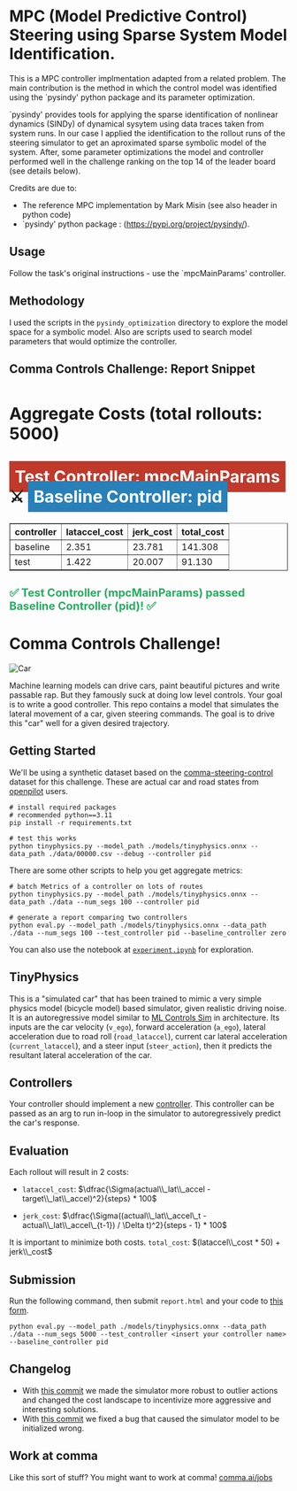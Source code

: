 # MPC (Model Predictive Control) Steering using Sparse System Model Identification.

This is a MPC controller implmentation adapted from a related problem. The main contribution is the method in which the control model was identified using the `pysindy' python package and its parameter optimization.

`pysindy' provides tools for applying the sparse identification of nonlinear
dynamics (SINDy) of dynamical sysytem using data traces taken from system runs. In our case I applied the identification to the rollout runs of the steering simulator to get an aproximated sparse symbolic model of the system. After, some parameter optimizations the model and controller performed well in the challenge ranking on the top 14 of the leader board (see details below).


Credits are due to:
  * The reference MPC implementation by Mark Misin (see also header in python code)
  * `pysindy' python package : (https://pypi.org/project/pysindy/).

## Usage
Follow the task's original instructions - use the `mpcMainParams' controller.

## Methodology
I used the scripts in the `pysindy_optimization` directory to explore the model space for a symbolic model. Also are scripts used to search model parameters that would optimize the controller.

## Comma Controls Challenge: Report Snippet

<body>
<h3 style="font-size: 30px; margin-top: 50px">Aggregate Costs (total rollouts: 5000)</h2>
<h3 style="font-size: 30px;"><span style="background: #c0392b; color: #fff; padding: 10px">Test Controller: mpcMainParams</span> ⚔️ <span style="background: #2980b9; color: #fff; padding: 10px">Baseline Controller: pid</span></h3>
<table border="1" class="dataframe">
  <thead>
    <tr style="text-align: right;">
      <th>controller</th>
      <th>lataccel_cost</th>
      <th>jerk_cost</th>
      <th>total_cost</th>
    </tr>
  </thead>
  <tbody>
    <tr>
      <td>baseline</td>
      <td>2.351</td>
      <td>23.781</td>
      <td>141.308</td>
    </tr>
    <tr>
      <td>test</td>
      <td>1.422</td>
      <td>20.007</td>
      <td>91.130</td>
    </tr>
  </tbody>
</table>
<h3 style="font-size: 20px; color: #27ae60"> ✅ Test Controller (mpcMainParams) passed Baseline Controller (pid)! ✅ </h3>
</body>


# Comma Controls Challenge!
![Car](./imgs/car.jpg)

Machine learning models can drive cars, paint beautiful pictures and write passable rap. But they famously suck at doing low level controls. Your goal is to write a good controller. This repo contains a model that simulates the lateral movement of a car, given steering commands. The goal is to drive this "car" well for a given desired trajectory.


## Getting Started
We'll be using a synthetic dataset based on the [comma-steering-control](https://github.com/commaai/comma-steering-control) dataset for this challenge. These are actual car and road states from [openpilot](https://github.com/commaai/openpilot) users.

```
# install required packages
# recommended python==3.11
pip install -r requirements.txt

# test this works
python tinyphysics.py --model_path ./models/tinyphysics.onnx --data_path ./data/00000.csv --debug --controller pid 
```

There are some other scripts to help you get aggregate metrics: 
```
# batch Metrics of a controller on lots of routes
python tinyphysics.py --model_path ./models/tinyphysics.onnx --data_path ./data --num_segs 100 --controller pid

# generate a report comparing two controllers
python eval.py --model_path ./models/tinyphysics.onnx --data_path ./data --num_segs 100 --test_controller pid --baseline_controller zero

```
You can also use the notebook at [`experiment.ipynb`](https://github.com/commaai/controls_challenge/blob/master/experiment.ipynb) for exploration.

## TinyPhysics
This is a "simulated car" that has been trained to mimic a very simple physics model (bicycle model) based simulator, given realistic driving noise. It is an autoregressive model similar to [ML Controls Sim](https://blog.comma.ai/096release/#ml-controls-sim) in architecture. Its inputs are the car velocity (`v_ego`), forward acceleration (`a_ego`), lateral acceleration due to road roll (`road_lataccel`), current car lateral acceleration (`current_lataccel`), and a steer input (`steer_action`), then it predicts the resultant lateral acceleration of the car.


## Controllers
Your controller should implement a new [controller](https://github.com/commaai/controls_challenge/tree/master/controllers). This controller can be passed as an arg to run in-loop in the simulator to autoregressively predict the car's response.


## Evaluation
Each rollout will result in 2 costs:
- `lataccel_cost`: $\dfrac{\Sigma(actual\\_lat\\_accel - target\\_lat\\_accel)^2}{steps} * 100$

- `jerk_cost`: $\dfrac{\Sigma((actual\\_lat\\_accel\_t - actual\\_lat\\_accel\_{t-1}) / \Delta t)^2}{steps - 1} * 100$

It is important to minimize both costs. `total_cost`: $(lataccel\\_cost * 50) + jerk\\_cost$

## Submission
Run the following command, then submit `report.html` and your code to [this form](https://forms.gle/US88Hg7UR6bBuW3BA).

```
python eval.py --model_path ./models/tinyphysics.onnx --data_path ./data --num_segs 5000 --test_controller <insert your controller name> --baseline_controller pid
```

## Changelog
- With [this commit](https://github.com/commaai/controls_challenge/commit/fdafbc64868b70d6ec9c305ab5b52ec501ea4e4f) we made the simulator more robust to outlier actions and changed the cost landscape to incentivize more aggressive and interesting solutions.
- With [this commit](https://github.com/commaai/controls_challenge/commit/4282a06183c10d2f593fc891b6bc7a0859264e88) we fixed a bug that caused the simulator model to be initialized wrong.

## Work at comma

Like this sort of stuff? You might want to work at comma!
[comma.ai/jobs](https://comma.ai/jobs)
